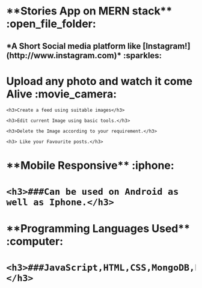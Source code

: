 <h1> **Stories App on MERN stack** :open_file_folder:</h1>

<h2>*A Short Social media platform like [Instagram!](http://www.instagram.com)* :sparkles:</h2>

<h1>Upload any photo and watch it come Alive :movie_camera:</h1>

	<h3>Create a feed using suitable images</h3>
	
	<h3>Edit current Image using basic tools.</h3>
	
	<h3>Delete the Image according to your requirement.</h3>
	
	<h3> Like your Favourite posts.</h3>

<h1>**Mobile Responsive** :iphone:<h1>

	<h3>###Can be used on Android as well as Iphone.</h3>

<h1>**Programming Languages Used** :computer:<h1>

	<h3>###JavaScript,HTML,CSS,MongoDB,Express,React.js,Node.js </h3>

